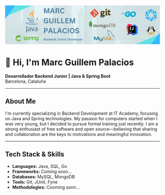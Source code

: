 ![](assets/banner.png)

# 👋 Hi, I'm Marc Guillem Palacios

**Desarrollador Backend Junior | Java & Spring Boot**  
Barcelona, Cataluña

---

##  About Me

I'm currently specializing in Backend Development at IT Academy, focusing on Java and Spring technologies. My passion for computers started when I was very young, but I decided to pursue formal training just recently. I am a strong enthusiast of free software and open source—believing that sharing and collaboration are the keys to motivations and meaningful innovation.


---

## Tech Stack & Skills

- **Languages:** Java, SQL, Go
- **Frameworks:** Coming soon...
- **Databases:** MySQL, MongoDB
- **Tools:** Git, JUnit, Fyne
- **Methodologies:** Cooming sonn...
